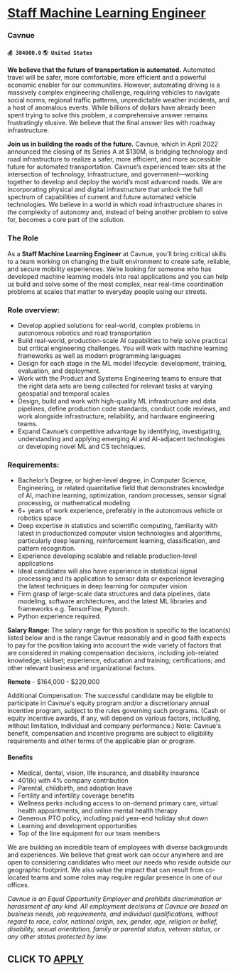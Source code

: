 # [Staff Machine Learning Engineer](https://www.remotewlb.com/apply/staff-machine-learning-engineer-57350)  
### Cavnue  
#### `💰 384000.0` `🌎 United States`  

**We believe that the future of transportation is automated.** Automated travel will be safer, more comfortable, more efficient and a powerful economic enabler for our communities. However, automating driving is a massively complex engineering challenge, requiring vehicles to navigate social norms, regional traffic patterns, unpredictable weather incidents, and a host of anomalous events. While billions of dollars have already been spent trying to solve this problem, a comprehensive answer remains frustratingly elusive. We believe that the final answer lies with roadway infrastructure.

 **Join us in building the roads of the future.** Cavnue, which in April 2022 announced the closing of its Series A at $130M, is bridging technology and road infrastructure to realize a safer, more efficient, and more accessible future for automated transportation. Cavnue’s experienced team sits at the intersection of technology, infrastructure, and government—working together to develop and deploy the world’s most advanced roads. We are incorporating physical and digital infrastructure that unlock the full spectrum of capabilities of current and future automated vehicle technologies. We believe in a world in which road infrastructure shares in the complexity of autonomy and, instead of being another problem to solve for, becomes a core part of the solution.

### The Role

As a **Staff Machine Learning Engineer** at Cavnue, you’ll bring critical skills to a team working on changing the built environment to create safe, reliable, and secure mobility experiences. We’re looking for someone who has developed machine learning models into real applications and you can help us build and solve some of the most complex, near real-time coordination problems at scales that matter to everyday people using our streets.

### Role overview:

  * Develop applied solutions for real-world, complex problems in autonomous robotics and road transportation
  * Build real-world, production-scale AI capabilities to help solve practical but critical engineering challenges. You will work with machine learning frameworks as well as modern programming languages
  * Design for each stage in the ML model lifecycle: development, training, evaluation, and deployment.
  * Work with the Product and Systems Engineering teams to ensure that the right data sets are being collected for relevant tasks at varying geospatial and temporal scales
  * Design, build and work with high-quality ML infrastructure and data pipelines, define production code standards, conduct code reviews, and work alongside infrastructure, reliability, and hardware engineering teams.
  * Expand Cavnue’s competitive advantage by identifying, investigating, understanding and applying emerging AI and AI-adjacent technologies or developing novel ML and CS techniques.

### Requirements:

  * Bachelor’s Degree, or higher-level degree, in Computer Science, Engineering, or related quantitative field that demonstrates knowledge of AI, machine learning, optimization, random processes, sensor signal processing, or mathematical modeling
  * 6+ years of work experience, preferably in the autonomous vehicle or robotics space
  * Deep expertise in statistics and scientific computing, familiarity with latest in productionized computer vision technologies and algorithms, particularly deep learning, reinforcement learning, classification, and pattern recognition.
  * Experience developing scalable and reliable production-level applications
  * Ideal candidates will also have experience in statistical signal processing and its application to sensor data or experience leveraging the latest techniques in deep learning for computer vision
  * Firm grasp of large-scale data structures and data pipelines, data modeling, software architectures, and the latest ML libraries and frameworks e.g. TensorFlow, Pytorch.
  * Python experience required.

**Salary Range:** The salary range for this position is specific to the location(s) listed below and is the range Cavnue reasonably and in good faith expects to pay for the position taking into account the wide variety of factors that are considered in making compensation decisions, including job-related knowledge; skillset; experience, education and training; certifications; and other relevant business and organizational factors.

 **Remote** \- $164,000 - $220,000

Additional Compensation: The successful candidate may be eligible to participate in Cavnue's equity program and/or a discretionary annual incentive program, subject to the rules governing such programs. (Cash or equity incentive awards, if any, will depend on various factors, including, without limitation, individual and company performance.) Note: Cavnue's benefit, compensation and incentive programs are subject to eligibility requirements and other terms of the applicable plan or program.

####  **Benefits**

  * Medical, dental, vision, life insurance, and disability insurance 
  * 401(k) with 4% company contribution
  * Parental, childbirth, and adoption leave 
  * Fertility and infertility coverage benefits 
  * Wellness perks including access to on-demand primary care, virtual health appointments, and online mental health therapy 
  * Generous PTO policy, including paid year-end holiday shut down
  * Learning and development opportunities 
  * Top of the line equipment for our team members

We are building an incredible team of employees with diverse backgrounds and experiences. We believe that great work can occur anywhere and are open to considering candidates who meet our needs who reside outside our geographic footprint. We also value the impact that can result from co-located teams and some roles may require regular presence in one of our offices.

 _Cavnue is an Equal Opportunity Employer and prohibits discrimination or harassment of any kind. All employment decisions at Cavnue are based on business needs, job requirements, and individual qualifications, without regard to race, color, national origin, sex, gender, age, religion or belief, disability, sexual orientation, family or parental status, veteran status, or any other status protected by law._

  
## CLICK TO [APPLY](https://www.remotewlb.com/apply/staff-machine-learning-engineer-57350)

